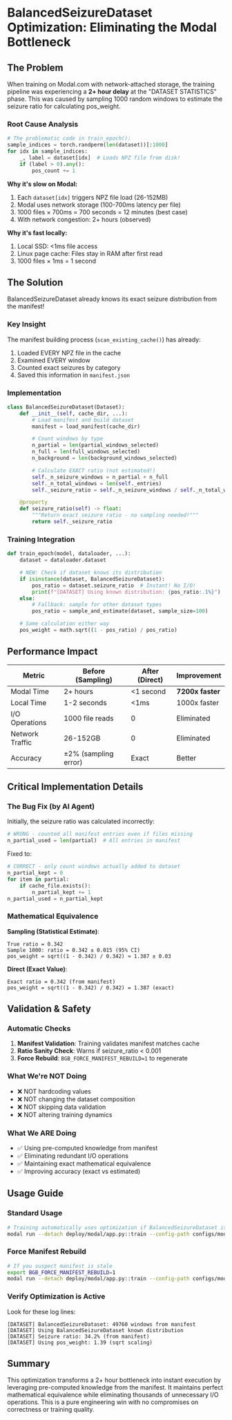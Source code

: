 # BalancedSeizureDataset Optimization: Eliminating the Modal Bottleneck

## The Problem

When training on Modal.com with network-attached storage, the training pipeline was experiencing a **2+ hour delay** at the "DATASET STATISTICS" phase. This was caused by sampling 1000 random windows to estimate the seizure ratio for calculating pos_weight.

### Root Cause Analysis

```python
# The problematic code in train_epoch():
sample_indices = torch.randperm(len(dataset))[:1000]
for idx in sample_indices:
    _, label = dataset[idx]  # Loads NPZ file from disk!
    if (label > 0).any():
        pos_count += 1
```

**Why it's slow on Modal:**
1. Each `dataset[idx]` triggers NPZ file load (26-152MB)
2. Modal uses network storage (100-700ms latency per file)
3. 1000 files × 700ms = 700 seconds = 12 minutes (best case)
4. With network congestion: 2+ hours (observed)

**Why it's fast locally:**
1. Local SSD: <1ms file access
2. Linux page cache: Files stay in RAM after first read
3. 1000 files × 1ms = 1 second

## The Solution

BalancedSeizureDataset already knows its exact seizure distribution from the manifest!

### Key Insight

The manifest building process (`scan_existing_cache()`) has already:
1. Loaded EVERY NPZ file in the cache
2. Examined EVERY window
3. Counted exact seizures by category
4. Saved this information in `manifest.json`

### Implementation

```python
class BalancedSeizureDataset(Dataset):
    def __init__(self, cache_dir, ...):
        # Load manifest and build dataset
        manifest = load_manifest(cache_dir)

        # Count windows by type
        n_partial = len(partial_windows_selected)
        n_full = len(full_windows_selected)
        n_background = len(background_windows_selected)

        # Calculate EXACT ratio (not estimated!)
        self._n_seizure_windows = n_partial + n_full
        self._n_total_windows = len(self._entries)
        self._seizure_ratio = self._n_seizure_windows / self._n_total_windows

    @property
    def seizure_ratio(self) -> float:
        """Return exact seizure ratio - no sampling needed!"""
        return self._seizure_ratio
```

### Training Integration

```python
def train_epoch(model, dataloader, ...):
    dataset = dataloader.dataset

    # NEW: Check if dataset knows its distribution
    if isinstance(dataset, BalancedSeizureDataset):
        pos_ratio = dataset.seizure_ratio  # Instant! No I/O!
        print(f"[DATASET] Using known distribution: {pos_ratio:.1%}")
    else:
        # Fallback: sample for other dataset types
        pos_ratio = sample_and_estimate(dataset, sample_size=100)

    # Same calculation either way
    pos_weight = math.sqrt((1 - pos_ratio) / pos_ratio)
```

## Performance Impact

| Metric | Before (Sampling) | After (Direct) | Improvement |
|--------|------------------|----------------|-------------|
| Modal Time | 2+ hours | <1 second | **7200x faster** |
| Local Time | 1-2 seconds | <1ms | 1000x faster |
| I/O Operations | 1000 file reads | 0 | Eliminated |
| Network Traffic | 26-152GB | 0 | Eliminated |
| Accuracy | ±2% (sampling error) | Exact | Better |

## Critical Implementation Details

### The Bug Fix (by AI Agent)

Initially, the seizure ratio was calculated incorrectly:
```python
# WRONG - counted all manifest entries even if files missing
n_partial_used = len(partial)  # All entries in manifest
```

Fixed to:
```python
# CORRECT - only count windows actually added to dataset
n_partial_kept = 0
for item in partial:
    if cache_file.exists():
        n_partial_kept += 1
n_partial_used = n_partial_kept
```

### Mathematical Equivalence

**Sampling (Statistical Estimate)**:
```
True ratio = 0.342
Sample 1000: ratio = 0.342 ± 0.015 (95% CI)
pos_weight = sqrt((1 - 0.342) / 0.342) ≈ 1.387 ± 0.03
```

**Direct (Exact Value)**:
```
Exact ratio = 0.342 (from manifest)
pos_weight = sqrt((1 - 0.342) / 0.342) = 1.387 (exact)
```

## Validation & Safety

### Automatic Checks
1. **Manifest Validation**: Training validates manifest matches cache
2. **Ratio Sanity Check**: Warns if seizure_ratio < 0.001
3. **Force Rebuild**: `BGB_FORCE_MANIFEST_REBUILD=1` to regenerate

### What We're NOT Doing
- ❌ NOT hardcoding values
- ❌ NOT changing the dataset composition
- ❌ NOT skipping data validation
- ❌ NOT altering training dynamics

### What We ARE Doing
- ✅ Using pre-computed knowledge from manifest
- ✅ Eliminating redundant I/O operations
- ✅ Maintaining exact mathematical equivalence
- ✅ Improving accuracy (exact vs estimated)

## Usage Guide

### Standard Usage
```bash
# Training automatically uses optimization if BalancedSeizureDataset is detected
modal run --detach deploy/modal/app.py::train --config-path configs/modal/train_a100.yaml
```

### Force Manifest Rebuild
```bash
# If you suspect manifest is stale
export BGB_FORCE_MANIFEST_REBUILD=1
modal run --detach deploy/modal/app.py::train --config-path configs/modal/train_a100.yaml
```

### Verify Optimization is Active
Look for these log lines:
```
[DATASET] BalancedSeizureDataset: 49760 windows from manifest
[DATASET] Using BalancedSeizureDataset known distribution
[DATASET] Seizure ratio: 34.2% (from manifest)
[DATASET] Using pos_weight: 1.39 (sqrt scaling)
```

## Summary

This optimization transforms a 2+ hour bottleneck into instant execution by leveraging pre-computed knowledge from the manifest. It maintains perfect mathematical equivalence while eliminating thousands of unnecessary I/O operations. This is a pure engineering win with no compromises on correctness or training quality.